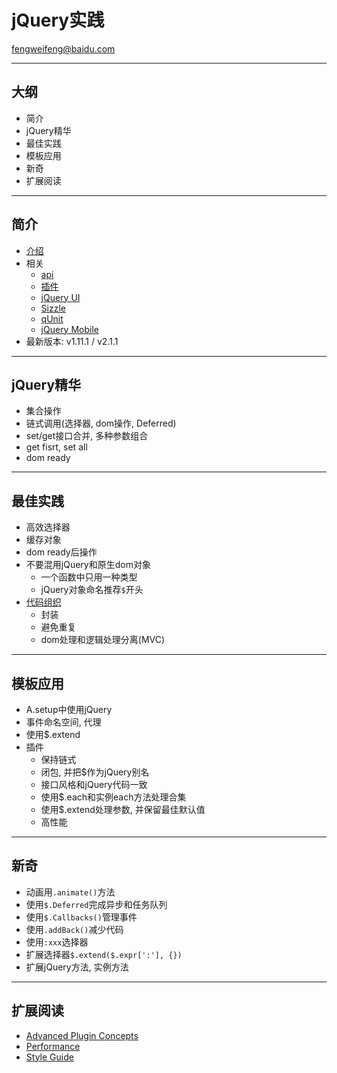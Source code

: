 # jQuery实践

fengweifeng@baidu.com

*************************
## 大纲

* 简介
* jQuery精华
* 最佳实践
* 模板应用
* 新奇
* 扩展阅读

*************************
## 简介

* [介绍](http://jquery.com/)
* 相关
  * [api](http://api.jquery.com/)
  * [插件](http://plugins.jquery.com/)
  * [jQuery UI](http://jqueryui.com/)
  * [Sizzle](http://sizzlejs.com/)
  * [qUnit](http://qunitjs.com/)
  * [jQuery Mobile](http://jquerymobile.com/)
* 最新版本: v1.11.1 / v2.1.1

*************************
## jQuery精华

* 集合操作
* 链式调用(选择器, dom操作, Deferred)
* set/get接口合并, 多种参数组合
* get fisrt, set all
* dom ready

*************************
## 最佳实践

* 高效选择器
* 缓存对象
* dom ready后操作
* 不要混用jQuery和原生dom对象
  * 一个函数中只用一种类型
  * jQuery对象命名推荐`$`开头
* [代码组织](http://learn.jquery.com/code-organization/)
  * 封装
  * 避免重复
  * dom处理和逻辑处理分离(MVC)

*************************
## 模板应用

* A.setup中使用jQuery
* 事件命名空间, 代理
* 使用$.extend
* 插件
  * 保持链式
  * 闭包, 并把$作为jQuery别名
  * 接口风格和jQuery代码一致
  * 使用$.each和实例each方法处理合集
  * 使用$.extend处理参数, 并保留最佳默认值
  * 高性能

*************************
## 新奇

* 动画用`.animate()`方法
* 使用`$.Deferred`完成异步和任务队列
* 使用`$.Callbacks()`管理事件
* 使用`.addBack()`减少代码
* 使用`:xxx`选择器
* 扩展选择器`$.extend($.expr[':'], {})`
* 扩展jQuery方法, 实例方法

*************************
## 扩展阅读

* [Advanced Plugin Concepts](http://learn.jquery.com/plugins/advanced-plugin-concepts/)
* [Performance](http://learn.jquery.com/performance/)
* [Style Guide](http://learn.jquery.com/style-guide/)
